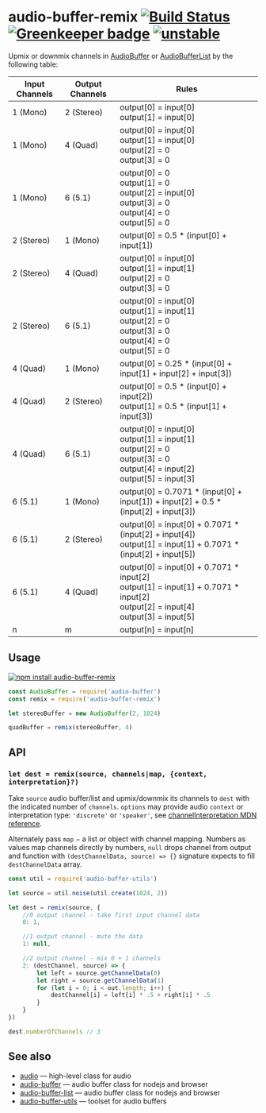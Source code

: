# audio-buffer-remix [![Build Status](https://travis-ci.org/audiojs/audio-buffer-remix.svg?branch=master)](https://travis-ci.org/audiojs/audio-buffer-remix) [![Greenkeeper badge](https://badges.greenkeeper.io/audiojs/audio-buffer-remix.svg)](https://greenkeeper.io/) [![unstable](http://badges.github.io/stability-badges/dist/unstable.svg)](http://github.com/badges/stability-badges)

Upmix or downmix channels in [AudioBuffer](https://github.com/audiojs/audio-buffer) or [AudioBufferList](https://github.com/audiojs/audio-buffer-list) by the following table:

| Input Channels | Output Channels | Rules |
|---|---|---|
| 1 (Mono) | 2 (Stereo) | output[0] = input[0]<br/>output[1] = input[0] |
| 1 (Mono) | 4 (Quad) | output[0] = input[0]<br/>output[1] = input[0]<br/>output[2] = 0<br/>output[3] = 0 |
| 1 (Mono) | 6 (5.1) | output[0] = 0<br/>output[1] = 0<br/>output[2] = input[0]<br/>output[3] = 0<br/>output[4] = 0<br/>output[5] = 0 |
| 2 (Stereo) | 1 (Mono) | output[0] = 0.5 * (input[0] + input[1]) |
| 2 (Stereo) | 4 (Quad) | output[0] = input[0]<br/>output[1] = input[1]<br/>output[2] = 0<br/>output[3] = 0 |
| 2 (Stereo) | 6 (5.1) | output[0] = input[0]<br/>output[1] = input[1]<br/>output[2] = 0<br/>output[3] = 0<br/>output[4] = 0<br/>output[5] = 0 |
| 4 (Quad) | 1 (Mono) | output[0] = 0.25 * (input[0] + input[1] + input[2] + input[3]) |
| 4 (Quad) | 2 (Stereo) | output[0] = 0.5 * (input[0] + input[2])<br/>output[1] = 0.5 * (input[1] + input[3]) |
| 4 (Quad) | 6 (5.1) | output[0] = input[0]<br/>output[1] = input[1]<br/>output[2] = 0<br/>output[3] = 0<br/>output[4] = input[2]<br/>output[5] = input[3] |
| 6 (5.1) | 1 (Mono) | output[0] = 0.7071 * (input[0] + input[1]) + input[2] + 0.5 * (input[2] + input[3]) |
| 6 (5.1) | 2 (Stereo) | output[0] = input[0] + 0.7071 * (input[2] + input[4])<br/>output[1] = input[1] + 0.7071 * (input[2] + input[5]) |
| 6 (5.1) | 4 (Quad) | output[0] = input[0] + 0.7071 * input[2]<br/>output[1] = input[1] + 0.7071 * input[2]<br/>output[2] = input[4]<br/>output[3] = input[5] |
| n | m | output[n] = input[n] |

## Usage

[![npm install audio-buffer-remix](https://nodei.co/npm/audio-buffer-remix.png?mini=true)](https://npmjs.org/package/audio-buffer-remix/)

```js
const AudioBuffer = require('audio-buffer')
const remix = require('audio-buffer-remix')

let stereoBuffer = new AudioBuffer(2, 1024)

quadBuffer = remix(stereoBuffer, 4)
```

## API

### `let dest = remix(source, channels|map, {context, interpretation}?)`

Take `source` audio buffer/list and upmix/downmix its channels to `dest` with the indicated number of `channels`. `options` may provide audio `context` or interpretation type: `'discrete'` or `'speaker'`, see [channelInterpretation MDN reference](https://developer.mozilla.org/en-US/docs/Web/API/AudioNode/channelInterpretation).

Alternately pass `map` − a list or object with channel mapping. Numbers as values map channels directly by numbers, `null` drops channel from output and function with `(destChannelData, source) => {}` signature expects to fill `destChannelData` array.

```js
const util = require('audio-buffer-utils')

let source = util.noise(util.create(1024, 2))

let dest = remix(source, {
    //0 output channel - take first input channel data
    0: 1,

    //1 output channel - mute the data
    1: null,

    //2 output channel - mix 0 + 1 channels
    2: (destChannel, source) => {
        let left = source.getChannelData(0)
        let right = source.getChannelData(1)
        for (let i = 0; i < out.length; i++) {
            destChannel[i] = left[i] * .5 + right[i] * .5
        }
    }
})

dest.numberOfChannels // 3
```

## See also

* [audio](https://github.com/audiojs/audio) — high-level class for audio
* [audio-buffer](https://github.com/audiojs/audio-buffer) — audio buffer class for nodejs and browser
* [audio-buffer-list](https://github.com/audiojs/audio-buffer-list) — audio buffer class for nodejs and browser
* [audio-buffer-utils](https://github.com/audio-buffer-utils) — toolset for audio buffers
